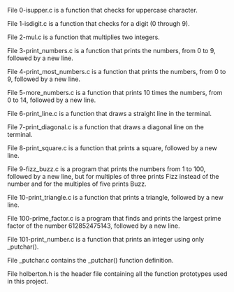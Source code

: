 

File 0-isupper.c is a function that checks for uppercase character.

File 1-isdigit.c is a function that checks for a digit (0 through 9).

File 2-mul.c is a function that multiplies two integers.

File 3-print_numbers.c is a function that prints the numbers, from 0 to 9, followed by a new line.

File 4-print_most_numbers.c is a function that prints the numbers, from 0 to 9, followed by a new line.

File 5-more_numbers.c is a function that prints 10 times the numbers, from 0 to 14, followed by a new line.

File 6-print_line.c is a function that draws a straight line in the terminal.

File 7-print_diagonal.c is a function that draws a diagonal line on the terminal.

File 8-print_square.c is a function that prints a square, followed by a new line.

File 9-fizz_buzz.c is a program that prints the numbers from 1 to 100, followed by a new line, but for multiples of three prints Fizz instead of the number and for the multiples of five prints Buzz.

File 10-print_triangle.c is a function that prints a triangle, followed by a new line.

File 100-prime_factor.c is a program that finds and prints the largest prime factor of the number 612852475143, followed by a new line.

File 101-print_number.c is a function that prints an integer using only _putchar().

File _putchar.c contains the _putchar() function definition.

File holberton.h is the header file containing all the function prototypes used in this project.

